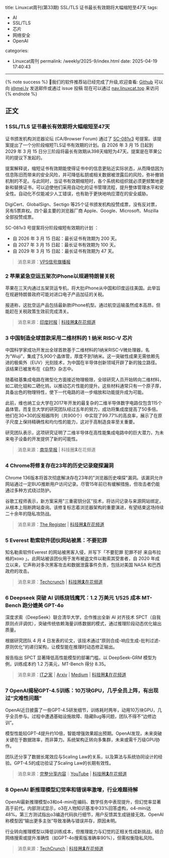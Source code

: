 title: Linuxcat周刊(第33期) SSL/TLS 证书最长有效期将大幅缩短至47天
tags:

- AI
- SSL/TLS
- 芯片
- 网络安全
- OpenAI

categories:

- Linuxcat周刊
permalink: /weekly/2025-9/index.html
date: 2025-04-19 17:40:43

---
{% note success %}
👏我们的软件推荐站已经完成了升级,欢迎查看: [Github](https://github.com/ssdomei232/nav-next)
可以向 [i@mei.lv](mailto:i@mei.lv) 发送邮件或通过 issue 投稿
现在可以通过 [nav.linuxcat.top](https://nav.linuxcat.top/) 来访问
{% endnote %}

## 正文

### 1 SSL/TLS 证书最长有效期将大幅缩短至47天

证书颁发机构浏览器论坛 (CA/Browser Forum) 通过了 [SC-081v3](https://groups.google.com/a/groups.cabforum.org/g/servercert-wg/c/9768xgUUfhQ)  号提案。该提案提出了一个分阶段缩短TLS证书有效期的计划。自 2026 年 3 月 15 日起到2029 年 3 月 15 日分三阶段将最长有效期从398天缩短为47天。提案是在苹果公司的提议下发起的。

提案解释说，缩短证书有效期能使得证书中的信息更贴近实际状态，从而降低因为信息陈旧而带来的安全风险，并可降低私钥或相关数据被泄露后的风险，弥补撤销机制的不足。与此同时，当证书有效期缩短时，各个系统和组织就必须更频繁地更新和替换证书，可以迫使他们采用自动化的证书管理流程，提升整体管理水平和安全性。自动化不仅能减少人工错误，也有助于更快地响应潜在的安全威胁。

DigiCert、GlobalSign、Sectigo 等25个证书颁发机构投赞成票，没有反对票，另有5票弃权。四个最主要的浏览器厂商 Apple、Google、Microsoft、Mozilla 全部投赞成票。

SC-081v3 号提案将分阶段缩短有效期的计划 ：

- 自 2026 年 3 月 15 日起：最长证书有效期为 200 天。
- 自 2027 年 3 月 15 日起：最长证书有效期为 100 天。
- 自 2029 年 3 月 15 日起：最长证书有效期为 47 天。

> 消息来源：[VPS信号旗播报](https://t.me/vps_xhq/708)

### 2 苹果紧急空运五架次iPhone以规避特朗普关税

苹果在三天内通过五架货运专机，将大批iPhone从中国和印度运往美国。此举旨在规避特朗普政府可能对进口电子产品加征的关税。  

报道称，这批空运产品包括最新款iPhone机型。通过航空运输虽然成本高昂，但能赶在关税政策生效前完成清关。

> 消息来源：[印度时报](https://timesofindia.indiatimes.com/technology/mobiles-tabs/how-apple-flew-5-flights-full-of-iphones-from-india-and-china-in-3-days-to-beat-trump-tariffs/articleshow/120044321.cms) | [科技圈🎗在花频道](https://t.me/zaihuanews/31976)

### 3 中国制造全球首款采用二维材料的 1 纳米 RISC-V 芯片

​中国科学家成功开发出全球首款基于二维材料的1纳米RISC-V微处理器，名为“Wuji”，集成了5,900个晶体管，厚度不到1纳米。 ​这一突破性成果无需依赖先进的极紫外（EUV）光刻技术，为中国在半导体创新领域开辟了新的独立路径。​该结果已被发布在《自然》杂志中。

随着硅基集成电路在微型化方面接近物理极限，全球研究人员开始转向二维材料，如二硫化钼和二硒化钨，以推动芯片性能的提升。​这些材料通常只有一个原子厚，具备出色的物理特性，使下一代电路的进一步缩放和功能提升成为可能。​

此前，维也纳工业大学在2017年开发的最复杂的二维半导体数字电路仅包含115个晶体管。​而复旦大学的研究团队经过五年的努力，成功将集成度提高了50多倍。​他们在30×30的反相器阵列（共900个）中实现了99.77%的高良率，展示了在原子尺度上保持精确性和均匀性的能力，这对于高制造良率至关重要。​

研究团队表示，这项研究证明了二维半导体在高性能集成电路中的巨大潜力，为未来电子设备的开发提供了新的可能性。​

> 消息来源：[南华早报](https://www.scmp.com/news/china/science/article/3305185/worlds-first-1-nanometre-risc-v-chip-made-china-2d-materials?module=top_story&pgtype=subsection) | 科技圈🎗在花频道

### 4 Chrome将修复存在23年的历史记录窥探漏洞

Chrome 136版本将首次彻底解决存在23年的"浏览器历史嗅探"漏洞。该漏洞允许网站通过一定BUG推断用户访问记录。尽管15年前已有缓解措施，但攻击者仍能通过多种方式绕过防护。  

谷歌工程师表示，新方案采用"三重密钥分区"技术，将访问记录与来源网站绑定，从根本上阻断跨站查询。该修复标志着浏览器架构的重要演进，有望结束这场持续二十余年的隐私攻防战。  

> 消息来源：[The Register](https://www.theregister.com/2025/04/07/chrome_135_history_sniffing/) | [科技圈🎗在花频道](https://t.me/zaihuanews/31991)

### 5 Everest 勒索软件团伙网站被黑：不要犯罪

知名勒索软件Everest 的网站被黑客入侵，并写下「不要犯罪 犯罪不好 来自布拉格的xoxo 」。此网站被该团伙用于发布被盗文件以勒索其受害者，自 2020 年成立以来，它声称对多次黑客攻击和数据泄露事件负责，包括对美国 NASA 和巴西政府的攻击。

> 消息来源：[Techcrunch](https://techcrunch.com/2025/04/07/someone-hacked-everest-ransomware-gang-dark-web-leak-site/) | [科技圈🎗在花频道](https://t.me/zaihuanews/31992)

### 6 Deepseek 突破 AI 训练烧钱魔咒：1.2 万美元 1/525 成本 MT-Bench 跑分媲美 GPT-4o

深度求索（DeepSeek）联合清华大学，合作推出全新 AI 对齐技术 SPCT（自我原则点评调优），突破传统依赖海量训练数据的模式，通过推理阶段动态优化输出质量。

根据研究团队 4 月 4 日发表的论文，该技术通过“原则合成-响应生成-批判过滤-原则优化”的递归架构，让模型能在推理时动态修正输出。

报告指出 SPCT 显著降低高性能模型的部署门槛，以 DeepSeek-GRM 模型为例，训练成本约 1.2 万美元，MT-Bench 得分 8.35。

> 消息来源：[IT之家](https://www.ithome.com/0/843/692.htm) | [Arxiv](https://arxiv.org/abs/2504.02495) | [Medium](https://noailabs.medium.com/self-principled-critique-tuning-spct-deepseek-grm-0669f822d0cb) | [科技圈🎗在花频道](https://t.me/zaihuanews/31997)

### 7 OpenAI揭秘GPT-4.5训练：10万块GPU，几乎全员上阵，有出现过“灾难性问题”

OpenAI近日披露了一些GPT-4.5研发细节，训练耗时两年，动用10万块GPU，几乎全员参与。过程中遭遇基础设施故障、隐藏Bug等问题，团队不得不“边修边训”。  

模型性能较GPT-4提升约10倍，智能增强效果超出预期。OpenAI发现，未来突破关键在于数据效率，而非算力。系统架构正转向多集群，未来或需千万级GPU协作。  

团队还分享了数据长尾效应与Scaling Law的关系，以及算法与系统协同设计的经验。GPT-4.5的成功验证了Scaling Law的长期有效性。  

> 消息来源：[完整分享内容](https://zhidx.com/p/475062.html)｜[YouTube](https://www.youtube.com/watch?v=6nJZopACRuQ) | [科技圈🎗在花频道](https://t.me/zaihuanews/32105)

### 8 OpenAI 新推理模型幻觉率和错误率激增，行业难题待解

OpenAI最新推理模型o3和o4-mini在编码、数学任务中表现提升，但幻觉率显著高于前代。内部测试显示，o3在人物知识基准中33%回答虚构，o4-mini达48%。第三方测试指出o3编造代码执行细节，用户反馈其生成链接无效。OpenAI称模型因“输出更多主张”导致准确与错误并存，原因未明。

行业转向推理模型以降低训练成本，但推理能力与幻觉的正相关性成新挑战。结合网络搜索或提升准确性（如GPT-4o搜索版准确率90%），但需权衡隐私风险。  

> 消息来源：[TechCrunch](https://techcrunch.com/2025/04/18/openais-new-reasoning-ai-models-hallucinate-more/) | [科技圈🎗在花频道](https://t.me/zaihuanews/32227)
